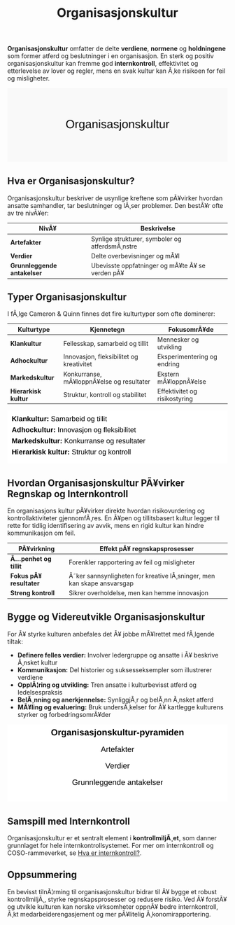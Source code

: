﻿---
title: "Organisasjonskultur"
meta_title: "Organisasjonskultur"
meta_description: '**Organisasjonskultur** omfatter de delte **verdiene**, **normene** og **holdningene** som former atferd og beslutninger i en organisasjon. En sterk og positiv ...'
slug: organisasjonskultur
type: blog
layout: pages/single
---

**Organisasjonskultur** omfatter de delte **verdiene**, **normene** og **holdningene** som former atferd og beslutninger i en organisasjon. En sterk og positiv organisasjonskultur kan fremme god **internkontroll**, effektivitet og etterlevelse av lover og regler, mens en svak kultur kan Ã¸ke risikoen for feil og misligheter.

![Illustrasjon av organisasjonskultur og dens komponenter](organisasjonskultur-image.svg)

## Hva er Organisasjonskultur?

Organisasjonskultur beskriver de usynlige kreftene som pÃ¥virker hvordan ansatte samhandler, tar beslutninger og lÃ¸ser problemer. Den bestÃ¥r ofte av tre nivÃ¥er:

| NivÃ¥       | Beskrivelse                                       |
|------------|---------------------------------------------------|
| **Artefakter** | Synlige strukturer, symboler og atferdsmÃ¸nstre    |
| **Verdier**    | Delte overbevisninger og mÃ¥l                      |
| **Grunnleggende antakelser** | Ubevisste oppfatninger og mÃ¥te Ã¥ se verden pÃ¥ |

## Typer Organisasjonskultur

I fÃ¸lge Cameron & Quinn finnes det fire kulturtyper som ofte dominerer:

| Kulturtype  | Kjennetegn                         | FokusomrÃ¥de              |
|-------------|------------------------------------|--------------------------|
| **Klankultur**    | Fellesskap, samarbeid og tillit      | Mennesker og utvikling   |
| **Adhockultur**   | Innovasjon, fleksibilitet og kreativitet | Eksperimentering og endring |
| **Markedskultur** | Konkurranse, mÃ¥loppnÃ¥else og resultater | Ekstern mÃ¥loppnÃ¥else     |
| **Hierarkisk kultur** | Struktur, kontroll og stabilitet      | Effektivitet og risikostyring |

![Organisasjonskulturens fire typer](organisasjonskultur-typer.svg)

## Hvordan Organisasjonskultur PÃ¥virker Regnskap og Internkontroll

En organisasjons kultur pÃ¥virker direkte hvordan risikovurdering og kontrollaktiviteter gjennomfÃ¸res. En Ã¥pen og tillitsbasert kultur legger til rette for tidlig identifisering av avvik, mens en rigid kultur kan hindre kommunikasjon om feil.

| PÃ¥virkning            | Effekt pÃ¥ regnskapsprosesser                  |
|-----------------------|-----------------------------------------------|
| **Ã…penhet og tillit**     | Forenkler rapportering av feil og misligheter  |
| **Fokus pÃ¥ resultater**   | Ã˜ker sannsynligheten for kreative lÃ¸sninger, men kan skape ansvarsgap |
| **Streng kontroll**       | Sikrer overholdelse, men kan hemme innovasjon  |

## Bygge og Videreutvikle Organisasjonskultur

For Ã¥ styrke kulturen anbefales det Ã¥ jobbe mÃ¥lrettet med fÃ¸lgende tiltak:

* **Definere felles verdier:** Involver ledergruppe og ansatte i Ã¥ beskrive Ã¸nsket kultur
* **Kommunikasjon:** Del historier og suksesseksempler som illustrerer verdiene
* **OpplÃ¦ring og utvikling:** Tren ansatte i kulturbevisst atferd og ledelsespraksis
* **BelÃ¸nning og anerkjennelse:** SynliggjÃ¸r og belÃ¸nn Ã¸nsket atferd
* **MÃ¥ling og evaluering:** Bruk undersÃ¸kelser for Ã¥ kartlegge kulturens styrker og forbedringsomrÃ¥der

![Kulturpyramiden: Fra Artefakter til Antakelser](organisasjonskultur-pyramide.svg)

## Samspill med Internkontroll

Organisasjonskultur er et sentralt element i **kontrollmiljÃ¸et**, som danner grunnlaget for hele internkontrollsystemet. For mer om internkontroll og COSO-rammeverket, se [Hva er internkontroll?](/blogs/regnskap/hva-er-internkontroll "Hva er Internkontroll? Systemer for Risikoforvaltning og Compliance").

## Oppsummering

En bevisst tilnÃ¦rming til organisasjonskultur bidrar til Ã¥ bygge et robust kontrollmiljÃ¸, styrke regnskapsprosesser og redusere risiko. Ved Ã¥ forstÃ¥ og utvikle kulturen kan norske virksomheter oppnÃ¥ bedre internkontroll, Ã¸kt medarbeiderengasjement og mer pÃ¥litelig Ã¸konomirapportering.


